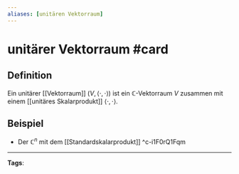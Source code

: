```yaml
---
aliases: [unitären Vektorraum]
---
```


# unitärer Vektorraum #card
## Definition
Ein unitärer [[Vektorraum]] $(V,\langle\cdot, \cdot\rangle)$ ist ein $\mathbb{C}$-Vektorraum $V$ zusammen mit einem [[unitäres Skalarprodukt]] $\langle\cdot, \cdot\rangle$.
## Beispiel
- Der $\mathbb{C}^n$ mit dem [[Standardskalarprodukt]]
^c-i1F0rQ1Fqm
---
**Tags**: 